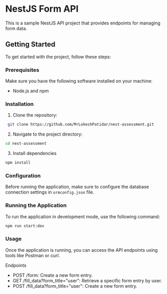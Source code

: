 # NestJS Form API

This is a sample NestJS API project that provides endpoints for managing form data.

## Getting Started

To get started with the project, follow these steps:

### Prerequisites

Make sure you have the following software installed on your machine:

- Node.js and npm

### Installation

1. Clone the repository:
  ```bash
   git clone https://github.com/MrLokeshPatidar/nest-assessment.git
  ```

2. Navigate to the project directory:
  ```bash
  cd nest-assessment
  ```

3. Install dependencies
  ```bash
  npm install
  ```

### Configuration
Before running the application, make sure to configure the database connection settings in `ormconfig.json` file.

### Running the Application
To run the application in development mode, use the following command:
```bash
npm run start:dev
```

### Usage
Once the application is running, you can access the API endpoints using tools like Postman or curl.

Endpoints
* POST /form: Create a new form entry.
* GET /fill_data?form_title="user": Retrieve a specific form entry by user.
* POST /fill_data?form_title="user": Create a new form entry.
